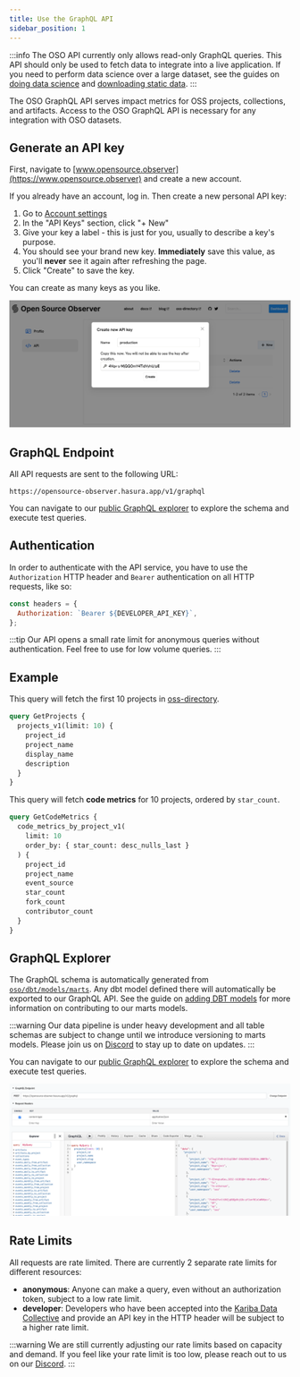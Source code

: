 ```yaml
---
title: Use the GraphQL API
sidebar_position: 1
---
```


:::info
The OSO API currently only allows read-only GraphQL queries.
This API should only be used to fetch data to integrate into a live application.
If you need to perform data science over a large dataset, see the guides on
[doing data science](./data-science)
and [downloading static data](./download-data).
:::

The OSO GraphQL API serves impact metrics for OSS projects, collections, and artifacts. Access to the OSO GraphQL API is necessary for any integration with OSO datasets.

## Generate an API key

First, navigate to [www.opensource.observer](https://www.opensource.observer) and create a new account.

If you already have an account, log in. Then create a new personal API key:

1. Go to [Account settings](https://www.opensource.observer/app/settings)
2. In the "API Keys" section, click "+ New"
3. Give your key a label - this is just for you, usually to describe a key's purpose.
4. You should see your brand new key. **Immediately** save this value, as you'll **never** see it again after refreshing the page.
5. Click "Create" to save the key.

You can create as many keys as you like.

![generate API key](./generate-api-key.png)

## GraphQL Endpoint

All API requests are sent to the following URL:

```
https://opensource-observer.hasura.app/v1/graphql
```

You can navigate to our [public GraphQL explorer](https://cloud.hasura.io/public/graphiql?endpoint=https://opensource-observer.hasura.app/v1/graphql) to explore the schema and execute test queries.

## Authentication

In order to authenticate with the API service, you have to use the `Authorization` HTTP header and `Bearer` authentication on all HTTP requests, like so:

```js
const headers = {
  Authorization: `Bearer ${DEVELOPER_API_KEY}`,
};
```

:::tip
Our API opens a small rate limit for anonymous queries without authentication. Feel free to use for low volume queries.
:::

## Example

This query will fetch the first 10 projects in
[oss-directory](https://github.com/opensource-observer/oss-directory).

```graphql
query GetProjects {
  projects_v1(limit: 10) {
    project_id
    project_name
    display_name
    description
  }
}
```

This query will fetch **code metrics** for 10 projects, ordered by `star_count`.

```graphql
query GetCodeMetrics {
  code_metrics_by_project_v1(
    limit: 10
    order_by: { star_count: desc_nulls_last }
  ) {
    project_id
    project_name
    event_source
    star_count
    fork_count
    contributor_count
  }
}
```

## GraphQL Explorer

The GraphQL schema is automatically generated from [`oso/dbt/models/marts`](https://github.com/opensource-observer/oso/tree/main/dbt/models/marts). Any dbt model defined there will automatically be exported to our GraphQL API. See the guide on [adding DBT models](../contribute/impact-models) for more information on contributing to our marts models.

:::warning
Our data pipeline is under heavy development and all table schemas are subject to change until we introduce versioning to marts models.
Please join us on [Discord](https://www.opensource.observer/discord) to stay up to date on updates.
:::

You can navigate to our [public GraphQL explorer](https://cloud.hasura.io/public/graphiql?endpoint=https://opensource-observer.hasura.app/v1/graphql) to explore the schema and execute test queries.

![GraphQL explorer](./graphql-explorer.png)

## Rate Limits

All requests are rate limited. There are currently 2 separate rate limits for different resources:

- **anonymous**: Anyone can make a query, even without an authorization token, subject to a low rate limit.
- **developer**: Developers who have been accepted into the [Kariba Data Collective](https://www.kariba.network) and provide an API key in the HTTP header will be subject to a higher rate limit.

:::warning
We are still currently adjusting our rate limits based on capacity and demand. If you feel like your rate limit is too low, please reach out to us on our [Discord](https://www.opensource.observer/discord).
:::
